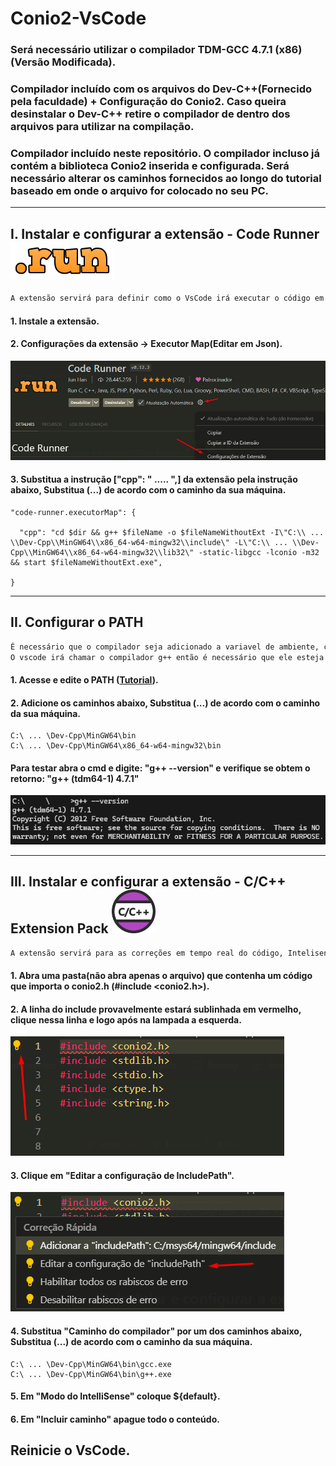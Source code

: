 # Conio2-VsCode
### Será necessário utilizar o compilador TDM-GCC 4.7.1 (x86) (Versão Modificada).
### Compilador incluído com os arquivos do Dev-C++(Fornecido pela faculdade) + Configuração do Conio2. Caso queira desinstalar o Dev-C++ retire o compilador de dentro dos arquivos para utilizar na compilação.
### Compilador incluído neste repositório. O compilador incluso já contém a biblioteca Conio2 inserida e configurada. Será necessário alterar os caminhos fornecidos ao longo do tutorial baseado em onde o arquivo for colocado no seu PC.

*** 

## I. Instalar e configurar a extensão - Code Runner <a href="https://marketplace.visualstudio.com/items?itemName=formulahendry.code-runner"><img src = "https://github.com/mateus-sm/Images/blob/main/CodeRunner.png"></a>
```bash
A extensão servirá para definir como o VsCode irá executar o código em questão, nesse caso será configurado para arquivos .cpp
```
#### 1. Instale a extensão.
#### 2. Configurações da extensão -> Executor Map(Editar em Json).
![Config](https://github.com/mateus-sm/Images/blob/main/Config.png)
#### 3. Substitua a instrução ["cpp": " ..... ",] da extensão pela instrução abaixo, Substitua (...) de acordo com o caminho da sua máquina.

    "code-runner.executorMap": {  

      "cpp": "cd $dir && g++ $fileName -o $fileNameWithoutExt -I\"C:\\ ... \\Dev-Cpp\\MinGW64\\x86_64-w64-mingw32\\include\" -L\"C:\\ ... \\Dev-Cpp\\MinGW64\\x86_64-w64-mingw32\\lib32\" -static-libgcc -lconio -m32 && start $fileNameWithoutExt.exe",  

    }

***
 
## II. Configurar o PATH
```bash
É necessário que o compilador seja adicionado a variavel de ambiente, caso já exista outro é necessária remoção.
O vscode irá chamar o compilador g++ então é necessário que ele esteja no PATH.
```
#### 1. Acesse e edite o PATH ([Tutorial](https://www.youtube.com/watch?v=ing2pLCrvxo)).
#### 2. Adicione os caminhos abaixo, Substitua (...) de acordo com o caminho da sua máquina.

    C:\ ... \Dev-Cpp\MinGW64\bin
    C:\ ... \Dev-Cpp\MinGW64\x86_64-w64-mingw32\bin

#### Para testar abra o cmd e digite: "g++ --version" e verifique se obtem o retorno: "g++ (tdm64-1) 4.7.1"
![CMD](https://github.com/mateus-sm/Images/blob/main/cmd.png)

***

## III. Instalar e configurar a extensão - C/C++ Extension Pack <a href="https://marketplace.visualstudio.com/items?itemName=ms-vscode.cpptools-extension-pack"><img src = "https://github.com/mateus-sm/Images/blob/main/C-C%2B%2B.png" width = "70"></a>
```bash
A extensão servirá para as correções em tempo real do código, Intelisense.
```  
#### 1. Abra uma pasta(não abra apenas o arquivo) que contenha um código que importa o conio2.h (#include <conio2.h>).
#### 2. A linha do include provavelmente estará sublinhada em vermelho, clique nessa linha e logo após na lampada a esquerda.
![Imagem Demonstração](https://github.com/mateus-sm/Images/blob/main/IncludePath.png) 
#### 3. Clique em "Editar a configuração de IncludePath".
![Imagem Demonstração](https://github.com/mateus-sm/Images/blob/main/IncludePath2.png)
#### 4. Substitua "Caminho do compilador" por um dos caminhos abaixo, Substitua (...) de acordo com o caminho da sua máquina.

    C:\ ... \Dev-Cpp\MinGW64\bin\gcc.exe 
    C:\ ... \Dev-Cpp\MinGW64\bin\g++.exe 
    
 #### 5. Em "Modo do IntelliSense" coloque ${default}.
 #### 6. Em "Incluir caminho" apague todo o conteúdo.
 
 ## Reinicie o VsCode.
 
